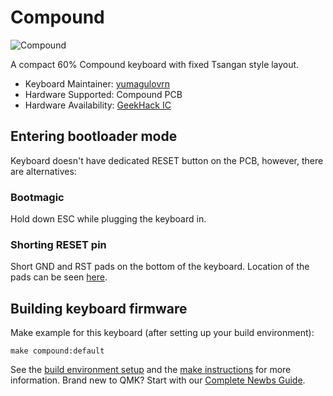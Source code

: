 # Compound

![Compound](https://imgur.com/0DC9F9dh.jpg)

A compact 60% Compound keyboard with fixed Tsangan style layout.

* Keyboard Maintainer: [yumagulovrn](https://github.com/yumagulovrn)  
* Hardware Supported: Compound PCB
* Hardware Availability: [GeekHack IC](https://geekhack.org/index.php?topic=111187.0)

## Entering bootloader mode

Keyboard doesn't have dedicated RESET button on the PCB, however, there are alternatives:

### Bootmagic

Hold down ESC while plugging the keyboard in.

### Shorting RESET pin

Short GND and RST pads on the bottom of the keyboard. Location of the pads can be seen [here](https://imgur.com/uw7Zz7Y.jpg).


## Building keyboard firmware

Make example for this keyboard (after setting up your build environment):

    make compound:default

See the [build environment setup](https://docs.qmk.fm/#/getting_started_build_tools) and the [make instructions](https://docs.qmk.fm/#/getting_started_make_guide) for more information. Brand new to QMK? Start with our [Complete Newbs Guide](https://docs.qmk.fm/#/newbs).
